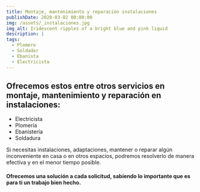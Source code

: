 ```yaml
---
title: Montaje, mantenimiento y reparación instalaciones
publishDate: 2020-03-02 00:00:00
img: /assets/_instalaciones.jpg
img_alt: Iridescent ripples of a bright blue and pink liquid
description: |
tags:
  - Plomero
  - Soldador
  - Ebanista
  - Electricista
---
```


## Ofrecemos estos entre otros servicios en montaje, mantenimiento y reparación en instalaciones:

- Electricista
- Plomería
- Ebanistería
- Soldadura

Si necesitas instalaciones, adaptaciones, mantener o reparar algún inconveniente en casa o en otros espacios, podremos resolverlo de manera efectiva y en el menor tiempo posible.

#### Ofrecemos una solución a cada solicitud, sabiendo lo importante que es para ti un trabajo bien hecho.

